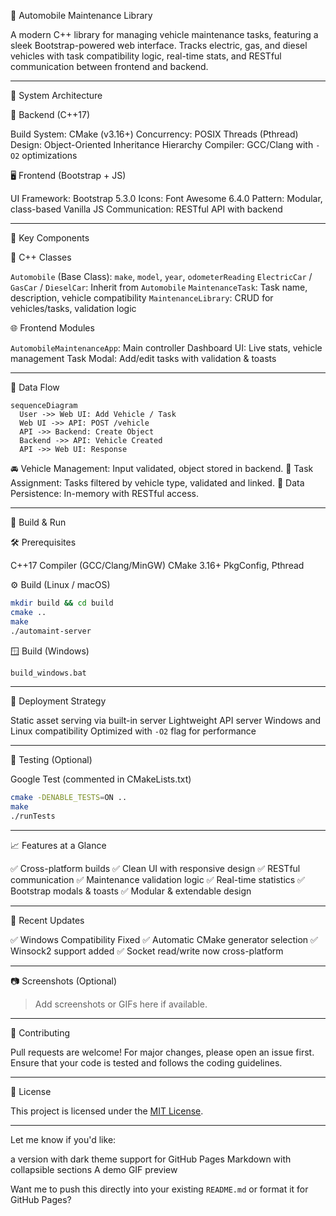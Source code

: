 
🚗 Automobile Maintenance Library

A modern C++ library for managing vehicle maintenance tasks, featuring a sleek Bootstrap-powered web interface. Tracks electric, gas, and diesel vehicles with task compatibility logic, real-time stats, and RESTful communication between frontend and backend.

---

 📐 System Architecture

 🔧 Backend (C++17)

 Build System: CMake (v3.16+)
 Concurrency: POSIX Threads (Pthread)
 Design: Object-Oriented Inheritance Hierarchy
 Compiler: GCC/Clang with `-O2` optimizations

 🖥 Frontend (Bootstrap + JS)

 UI Framework: Bootstrap 5.3.0
 Icons: Font Awesome 6.4.0
 Pattern: Modular, class-based Vanilla JS
 Communication: RESTful API with backend

---

 🧩 Key Components

 🧱 C++ Classes

 `Automobile` (Base Class): `make`, `model`, `year`, `odometerReading`
 `ElectricCar` / `GasCar` / `DieselCar`: Inherit from `Automobile`
 `MaintenanceTask`: Task name, description, vehicle compatibility
 `MaintenanceLibrary`: CRUD for vehicles/tasks, validation logic

 🌐 Frontend Modules

 `AutomobileMaintenanceApp`: Main controller
 Dashboard UI: Live stats, vehicle management
 Task Modal: Add/edit tasks with validation & toasts

---

 🔁 Data Flow

```mermaid
sequenceDiagram
  User ->> Web UI: Add Vehicle / Task
  Web UI ->> API: POST /vehicle
  API ->> Backend: Create Object
  Backend ->> API: Vehicle Created
  API ->> Web UI: Response
```

 🚘 Vehicle Management: Input validated, object stored in backend.
 🔧 Task Assignment: Tasks filtered by vehicle type, validated and linked.
 💾 Data Persistence: In-memory with RESTful access.

---

 🔧 Build & Run

 🛠 Prerequisites

 C++17 Compiler (GCC/Clang/MinGW)
 CMake 3.16+
 PkgConfig, Pthread

 ⚙️ Build (Linux / macOS)

```bash
mkdir build && cd build
cmake ..
make
./automaint-server
```

 🪟 Build (Windows)

```bash
build_windows.bat
```

---

 🚀 Deployment Strategy

 Static asset serving via built-in server
 Lightweight API server
 Windows and Linux compatibility
 Optimized with `-O2` flag for performance

---

 🧪 Testing (Optional)

 Google Test (commented in CMakeLists.txt)

```bash
cmake -DENABLE_TESTS=ON ..
make
./runTests
```

---

 📈 Features at a Glance

 ✅ Cross-platform builds
 ✅ Clean UI with responsive design
 ✅ RESTful communication
 ✅ Maintenance validation logic
 ✅ Real-time statistics
 ✅ Bootstrap modals & toasts
 ✅ Modular & extendable design

---

 📌 Recent Updates

 ✅ Windows Compatibility Fixed
 ✅ Automatic CMake generator selection
 ✅ Winsock2 support added
 ✅ Socket read/write now cross-platform

---

 📷 Screenshots (Optional)

> Add screenshots or GIFs here if available.

---

 🤝 Contributing

Pull requests are welcome! For major changes, please open an issue first.
Ensure that your code is tested and follows the coding guidelines.

---

 📜 License

This project is licensed under the [MIT License](LICENSE).

---

Let me know if you'd like:

 a version with dark theme support for GitHub Pages
 Markdown with collapsible sections
 A demo GIF preview

Want me to push this directly into your existing `README.md` or format it for GitHub Pages?
